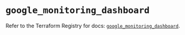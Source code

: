 # `google_monitoring_dashboard`

Refer to the Terraform Registry for docs: [`google_monitoring_dashboard`](https://registry.terraform.io/providers/hashicorp/google-beta/6.49.1/docs/resources/google_monitoring_dashboard).
